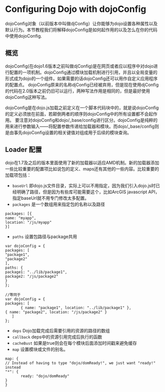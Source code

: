 # Configuring Dojo with dojoConfig

dojoConfig对象（以前版本中叫做djConfig）让你能够为dojo设置各种属性以及默认行为。本节教程我们将解释dojoConfig是如何起作用的以及怎么在你的代码中使用dojoConfig.

## 概览
dojoConfig(在dojo1.6版本之前叫做djConfig)是在网页或者应以程序中对dojo进行配置的一项机制。dojoConfig通过模块加载机制进行引用，并且以全局变量的形式成为dojo的一个组件。如果需要的话dojoConfig还可以用作自定义应用程序的配置点。
dojoConfig原来的名称djConfig已经被弃用，但是现在使用djConfig的代码在2.0版本之前仍旧可以运行，两种写法作用是相同的，但是最好使用dojoConfig这种写法。

dojoConfig是在dojo.js加载之前定义在一个脚本代码块中的，就是说dojoConfig的定义必须放在前面，若颠倒两者的顺序则dojoConfig中的所有设置都不会起作用。
要注意对dojoConfig和dojo/_base/config进行区分。dojoConfig是纯粹的用来进行参数输入——将配置参数传递给加载器和模块。而dojo/_base/config则是由事先dojoConfig设置的相关键值对组成用于后续的模块查询。

## Loader 配置

dojo在1.7及之后的版本里面使用了新的加载器以适应AMD机制。新的加载器添加一些比较重要的配置项比如说包的定义、maps还有其他的一些内容。比较重要的加载项包括：

 * `baseUrl` 即dojo.js文件目录，实际上可以不用指定，因为我们引入dojo.js时已经明确了路径，但是因为有些库可能需要这个，比如ArcGIS javascript API，指定baseUrl就不用专门修改太多配置。
 * `packages` 是一个数组用来指定包的名称以及路径
  ```
  packages: [{
name: "myapp",
location: "/js/myapp"
}]
  ```
 * `paths` 设置包路径与package共用
 
 ```
var dojoConfig = {
packages: [
"package1",
"package2"
],
paths: {
package1: "../lib/package1",
package2: "/js/package2"
}
};

//等同于
var dojoConfig = {
packages: [
        { name: "package1", location: "../lib/package1" },
{ name: "package2", location: "/js/package2" }
    ]
};
 ```
 * `deps` Dojo加载完成后需要引用的资源的路径的数组
 * `callback` deps中的资源引用完成后执行的函数
 * `cacheBust` 如果是true则会在每个模块后面添加时间戳来避免缓存
 * `map` 设置模块或文件的别名。
 ```
 map: {
// Instead of having to type "dojo/domReady!", we just want "ready!" instead
"*": {
        ready: "dojo/domReady"
}
}
 ```
 

